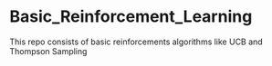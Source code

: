 # Basic_Reinforcement_Learning
This repo consists of basic reinforcements algorithms like UCB and Thompson Sampling
